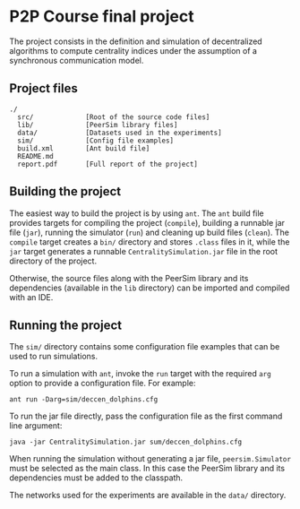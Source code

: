 P2P Course final project
========================

The project consists in the definition and simulation of decentralized algorithms to compute centrality indices under the assumption of a synchronous communication model.

Project files
-------------

	./
	  src/             [Root of the source code files]
	  lib/             [PeerSim library files]
	  data/            [Datasets used in the experiments]
	  sim/             [Config file examples]
	  build.xml        [Ant build file]
	  README.md        
	  report.pdf       [Full report of the project]

Building the project
--------------------

The easiest way to build the project is by using `ant`. The `ant` build file provides targets for compiling the project (`compile`), building a runnable jar file (`jar`), running the simulator (`run`) and cleaning up build files (`clean`). The `compile` target creates a `bin/` directory and stores `.class` files in it, while the `jar` target generates a runnable `CentralitySimulation.jar` file in the root directory of the project.

Otherwise, the source files along with the PeerSim library and its dependencies (available in the `lib` directory) can be imported and compiled with an IDE.

Running the project
-------------------

The `sim/` directory contains some configuration file examples that can be used to run simulations.

To run a simulation with `ant`, invoke the `run` target with the required `arg` option to provide a configuration file. For example:

	ant run -Darg=sim/deccen_dolphins.cfg

To run the jar file directly, pass the configuration file as the first command line argument:

	java -jar CentralitySimulation.jar sum/deccen_dolphins.cfg

When running the simulation without generating a jar file, `peersim.Simulator` must be selected as the main class. In this case the PeerSim library and its dependencies must be added to the classpath.

The networks used for the experiments are available in the `data/` directory.

